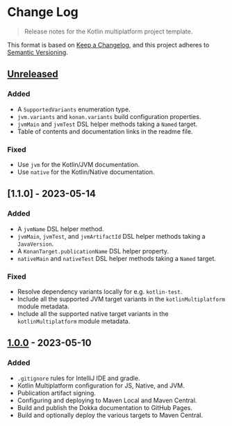 # Change Log
> Release notes for the Kotlin multiplatform project template.

This format is based on [Keep a Changelog](https://keepachangelog.com/en/1.1.0/),
and this project adheres to [Semantic Versioning](https://semver.org/spec/v2.0.0.html).

## [Unreleased]

### Added

- A `SupportedVariants` enumeration type.
- `jvm.variants` and `konan.variants` build configuration properties.
- `jvmMain` and `jvmTest` DSL helper methods taking a `Named` target.
- Table of contents and documentation links in the readme file.

### Fixed

- Use `jvm` for the Kotlin/JVM documentation.
- Use `native` for the Kotlin/Native documentation.

## [1.1.0] - 2023-05-14

### Added

- A `jvmName` DSL helper method.
- `jvmMain`, `jvmTest`, and `jvmArtifactId` DSL helper methods taking a `JavaVersion`.
- A `KonanTarget.publicationName` DSL helper property.
- `nativeMain` and `nativeTest` DSL helper methods taking a `Named` target.

### Fixed

- Resolve dependency variants locally for e.g. `kotlin-test`.
- Include all the supported JVM target variants in the `kotlinMultiplatform` module metadata.
- Include all the supported native target variants in the `kotlinMultiplatform` module metadata.

## [1.0.0] - 2023-05-10

### Added

- `.gitignore` rules for IntelliJ IDE and gradle.
- Kotlin Multiplatform configuration for JS, Native, and JVM.
- Publication artifact signing.
- Configuring and deploying to Maven Local and Maven Central.
- Build and publish the Dokka documentation to GitHub Pages.
- Build and optionally deploy the various targets to Maven Central.

[Unreleased]: https://github.com/rhdunn/kotlin-multilpatform-template/compare/1.0.0...HEAD
[1.0.0]: https://github.com/rhdunn/kotlin-multilpatform-template/releases/tag/1.0.0
